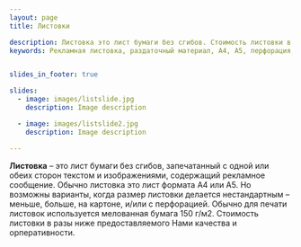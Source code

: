 ```yaml
---
layout: page
title: Листовки

description: Листовка это лист бумаги без сгибов. Стоимость листовки в разы ниже предоставляемого Нами качества и орперативности.
keywords: Рекламная листовка, раздаточный материал, А4, А5, перфорация, двухстороняя листовка.


slides_in_footer: true

slides:
  - image: images/listslide.jpg
    description: Image description

  - image: images/listslide2.jpg
    description: Image description

---
```




  **Листовка** – это лист бумаги без сгибов, запечатанный с одной или обеих сторон текстом и изображениями, содержащий рекламное сообщение. Обычно листовка это лист формата А4 или А5. Но возможны варианты, когда размер листовки делается нестандартным – меньше, больше, на картоне, и/или с перфорацией. Обычно для печати листовок используется мелованная бумага 150 г/м2. Стоимость листовки в разы ниже предоставляемого Нами качества и орперативности. 
